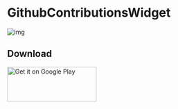 # GithubContributionsWidget

![img](http://ogkb67oc8.bkt.clouddn.com/E2C4D9C3C16F1.jpg)


## Download

<a href='https://play.google.com/store/apps/details?id=org.droiders.githubwidget&pcampaignid=MKT-Other-global-all-co-prtnr-py-PartBadge-Mar2515-1'><img HEIGHT="80" WIDTH="206" alt='Get it on Google Play' src='https://play.google.com/intl/en_us/badges/images/generic/en_badge_web_generic.png'/></a>